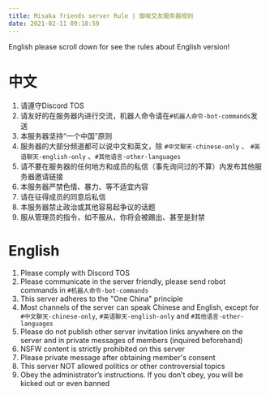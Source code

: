 ```yaml
---
title: Misaka friends server Rule | 御坂交友服务器规则
date: 2021-02-11 09:18:59
---
```


English please scroll down for see the rules about English version!

# 中文
1. 请遵守Discord TOS
2. 请友好的在服务器内进行交流，机器人命令请在`#机器人命令-bot-commands`发送
3. 本服务器坚持“一个中国”原则
4. 服务器的大部分频道都可以说中文和英文，除 `#中文聊天-chinese-only` 、 `#英语聊天-english-only` 、`#其他语言-other-languages`
5. 请不要在服务器的任何地方和成员的私信（事先询问过的不算）内发布其他服务器邀请链接
6. 本服务器严禁色情、暴力、等不适宜内容
7. 请在征得成员的同意后私信
8. 本服务器禁止政治或其他容易起争议的话题
9. 服从管理员的指令，如不服从，你将会被踢出、甚至是封禁

# English

1. Please comply with Discord TOS
2. Please communicate in the server friendly, please send robot commands in `#机器人命令-bot-commands`
3. This server adheres to the "One China" principle
4. Most channels of the server can speak Chinese and English, except for `#中文聊天-chinese-only`, `#英语聊天-english-only` and `#其他语言-other-languages`
5. Please do not publish other server invitation links anywhere on the server and in private messages of members (inquired beforehand)
6. NSFW content is strictly prohibited on this server
7. Please private message after obtaining member's consent
8. This server NOT allowed politics or other controversial topics
9. Obey the administrator’s instructions. If you don’t obey, you will be kicked out or even banned